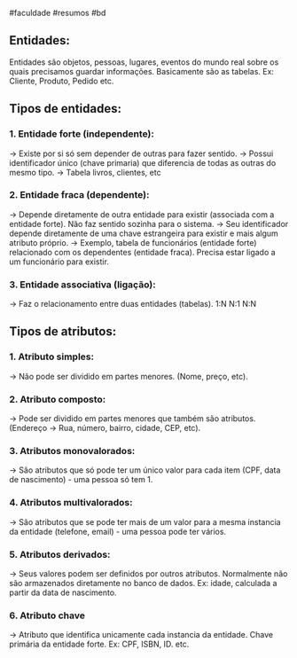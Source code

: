 #faculdade #resumos #bd
## Entidades:

Entidades são objetos, pessoas, lugares, eventos do mundo real sobre os quais precisamos guardar informações. Basicamente são as tabelas. Ex: Cliente, Produto, Pedido etc.

## Tipos de entidades:

### 1. Entidade forte (independente):
→ Existe por si só sem depender de outras para fazer sentido.
→ Possui identificador único (chave primaria) que diferencia de todas as outras do mesmo tipo.
→ Tabela livros, clientes, etc

### 2. Entidade fraca (dependente):
→ Depende diretamente de outra entidade para existir (associada com a entidade forte). Não faz sentido sozinha para o sistema.
→ Seu identificador depende diretamente de uma chave estrangeira para existir e mais algum atributo próprio.
→ Exemplo, tabela de funcionários (entidade forte) relacionado com os dependentes (entidade fraca). Precisa estar ligado a um funcionário para existir.


### 3. Entidade associativa (ligação):
→ Faz o relacionamento entre duas entidades (tabelas).
1:N
N:1
N:N

## Tipos de atributos:
### 1. Atributo simples:
→ Não pode ser dividido em partes menores. (Nome, preço, etc).

### 2. Atributo composto:
→ Pode ser dividido em partes menores que também são atributos. (Endereço → Rua, número, bairro, cidade, CEP, etc).

### 3. Atributos monovalorados: 
→ São atributos que só pode ter um único valor para cada item (CPF, data de nascimento) - uma pessoa só tem 1.

### 4. Atributos multivalorados:
→ São atributos que se pode ter mais de um valor para a mesma instancia da entidade (telefone, email) - uma pessoa pode ter vários.

### 5. Atributos derivados:
→ Seus valores podem ser definidos por outros atributos. Normalmente não são armazenados diretamente no banco de dados. Ex: idade, calculada a partir da data de nascimento.

### 6. Atributo chave
→ Atributo que identifica unicamente cada instancia da entidade. Chave primária da entidade forte. Ex: CPF, ISBN, ID. etc.
